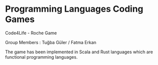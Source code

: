 # Programming Languages Coding Games

Code4Life - Roche Game

Group Members : Tuğba Güler / Fatma Erkan 

The game has been implemented in Scala and Rust languages which are functional programming languages.

